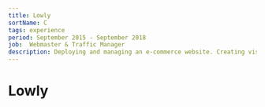 ```yaml
---
title: Lowly
sortName: C
tags: experience
period: September 2015 - September 2018
job:  Webmaster & Traffic Manager
description: Deploying and managing an e-commerce website. Creating visual communication (web and physical). Following social networks activity, SEO and SEA traffic management.
---
```


# Lowly